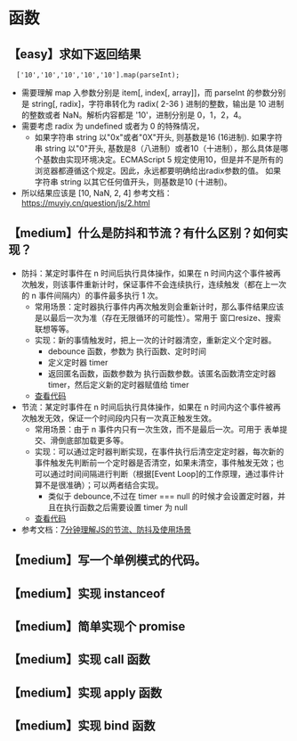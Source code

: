 # 函数

## 【easy】求如下返回结果
```
  ['10','10','10','10','10'].map(parseInt);
```
* 需要理解 map 入参数分别是 item[, index[, array]]，而 parseInt 的参数分别是 string[, radix]，字符串转化为 radix( 2-36 ) 进制的整数，输出是 10 进制的整数或者 NaN。解析内容都是 '10'，进制分别是 0，1，2，4。
* 需要考虑 radix 为 undefined 或者为 0 的特殊情况，
  * 如果字符串 string 以"0x"或者"0X"开头, 则基数是16 (16进制).
    如果字符串 string 以"0"开头, 基数是8（八进制）或者10（十进制），那么具体是哪个基数由实现环境决定。ECMAScript 5 规定使用10，但是并不是所有的浏览器都遵循这个规定。因此，永远都要明确给出radix参数的值。
    如果字符串 string 以其它任何值开头，则基数是10 (十进制)。
* 所以结果应该是 [10, NaN, 2, 4]
参考文档：https://muyiy.cn/question/js/2.html

## 【medium】什么是防抖和节流？有什么区别？如何实现？
* 防抖：某定时事件在 n 时间后执行具体操作，如果在 n 时间内这个事件被再次触发，则该事件重新计时，保证事件不会连续执行，连续触发（都在上一次的 n 事件间隔内）的事件最多执行 1 次。
  * 常用场景：定时器执行事件内再次触发则会重新计时，那么事件结果应该是以最后一次为准（存在无限循环的可能性）。常用于 窗口resize、搜索联想等等。
  * 实现：新的事情触发时，把上一次的计时器清空，重新定义个定时器。
    * debounce 函数，参数为 执行函数、定时时间
    * 定义定时器 timer
    * 返回匿名函数，函数参数为 执行函数参数。该匿名函数清空定时器 timer，然后定义新的定时器赋值给 timer
  * [查看代码](https://github.com/zhihuibaobao/frontend-zero/blob/master/code-javascript/answer/debounce)
* 节流：某定时事件在 n 时间后执行具体操作，如果在 n 时间内这个事件被再次触发无效，保证一个时间段内只有一次真正触发生效。
  * 常用场景：由于 n 事件内只有一次生效，而不是最后一次。可用于 表单提交、滑倒底部加载更多等。
  * 实现：可以通过定时器判断实现，在事件执行后清空定定时器，每次新的事件触发先判断前一个定时器是否清空，如果未清空，事件触发无效；也可以通过时间间隔进行判断（根据[Event Loop]的工作原理，通过事件计算不是很准确）；可以两者结合实现。
    * 类似于 debounce,不过在 timer === null 的时候才会设置定时器，并且在执行函数之后需要设置 timer 为 null
  * [查看代码](https://github.com/zhihuibaobao/frontend-zero/tree/master/code-javascript/answer/throttle)
* 参考文档：[7分钟理解JS的节流、防抖及使用场景](https://juejin.im/post/5b8de829f265da43623c4261)

## 【medium】写一个单例模式的代码。

## 【medium】实现 instanceof

## 【medium】简单实现个 promise

## 【medium】实现 call 函数

## 【medium】实现 apply 函数

## 【medium】实现 bind 函数

